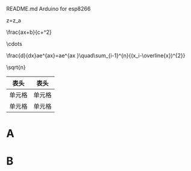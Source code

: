README.md
Arduino for esp8266

z=z_a


\frac{ax+b}{c+^2}

\cdots



\frac{d}{dx}ae^{ax}=ae^{ax }\quad\sum_{i-1}^{n}{(x_i-\overline{x})^{2}}



\sqrt{n}

|  表头   | 表头  |
|  ----  | ----  |
| 单元格  | 单元格 |
| 单元格  | 单元格 |


# A
# B
